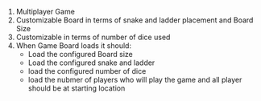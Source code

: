 1. Multiplayer Game
2. Customizable Board in terms of snake and ladder placement and Board Size
3. Customizable in terms of number of dice used
4. When Game Board loads it should:
    - Load the configured Board size
    - Load the configured snake and ladder
    - load the configured number of dice
    - load the nubmer of players who will play the game and all player should  be at starting location 